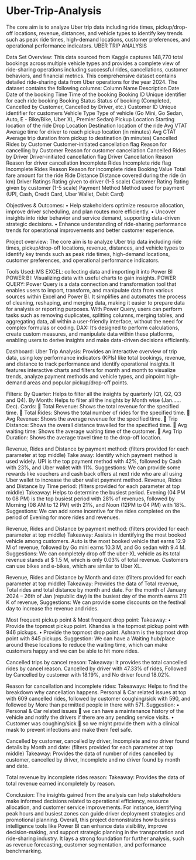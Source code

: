 # Uber-Trip-Analysis
The core aim is to analyze Uber trip data including ride times, pickup/drop-off locations, revenue, distances, and vehicle types to identify key trends such as peak ride times, high-demand locations, customer preferences, and operational performance indicators.
UBER TRIP ANALYSIS

Data Set Overview:
	This data sourced from Kaggle captures 148,770 total bookings across multiple vehicle types and provides a complete view of ride-sharing operations including successful rides, cancellations, customer behaviors, and financial metrics. This comprehensive dataset contains detailed ride-sharing data from Uber operations for the year 2024.
The dataset contains the following columns:
Column Name	Description
Date	Date of the booking
Time	Time of the booking
Booking ID	Unique identifier for each ride booking
Booking Status	Status of booking (Completed, Cancelled by Customer, Cancelled by Driver, etc.)
Customer ID	Unique identifier for customers
Vehicle Type	Type of vehicle (Go Mini, Go Sedan, Auto, E - Bike/Bike, Uber XL, Premier Sedan)
Pickup Location	Starting location of the ride
Drop Location	Destination location of the ride
Avg VTAT	Average time for driver to reach pickup location (in minutes)
Avg CTAT	Average trip duration from pickup to destination (in minutes)
Cancelled Rides by Customer	Customer-initiated cancellation flag
Reason for cancelling by Customer	Reason for customer cancellation
Cancelled Rides by Driver	Driver-initiated cancellation flag
Driver Cancellation Reason	Reason for driver cancellation
Incomplete Rides	Incomplete ride flag
Incomplete Rides Reason	Reason for incomplete rides
Booking Value	Total fare amount for the ride
Ride Distance	Distance covered during the ride (in km)
Driver Ratings	Rating given to driver (1-5 scale)
Customer Rating	Rating given by customer (1-5 scale)
Payment Method	Method used for payment (UPI, Cash, Credit Card, Uber Wallet, Debit Card)



Objectives & Outcomes:
•	Help stakeholders optimize resource allocation, improve driver scheduling, and plan routes more efficiently.
•	Uncover insights into rider behavior and service demand, supporting data-driven strategic decisions.
•	Enhance understanding of ride-sharing performance trends for operational improvements and better customer experience.

Project overview:
The core aim is to analyze Uber trip data including ride times, pickup/drop-off locations, revenue, distances, and vehicle types to identify key trends such as peak ride times, high-demand locations, customer preferences, and operational performance indicators.

Tools Used:
MS EXCEL: collecting data and importing it into Power BI
POWER BI: Visualizing data with useful charts to gain insights.
POWER QUERY:
Power Query is a data connection and transformation tool that enables users to import, transform, and manipulate data from various sources within Excel and Power BI. It simplifies and automates the process of cleaning, reshaping, and merging data, making it easier to prepare data for analysis or reporting purposes. With Power Query, users can perform tasks such as removing duplicates, splitting columns, merging tables, and aggregating data, all within a user-friendly interface, without the need for complex formulas or coding.
DAX:
It’s designed to perform calculations, create custom measures, and manipulate data within these platforms, enabling users to derive insights and make data-driven decisions efficiently.

Dashboard:
Uber Trip Analysis:
	Provides an interactive overview of trip data, using key performance indicators (KPIs) like total bookings, revenue, and distance to track performance and identify operational insights. It features interactive charts and filters for month and month to visualize trends, analyze payment methods and vehicle types, and pinpoint high-demand areas and popular pickup/drop-off points.

 

Filters:
By Quarter: Helps to filter all the insights by quarterly (Q1, Q2, Q3 and Q4).
By Month: Helps to filter all the insights by Month wise (Jan…… Dec).
Cards:
	Total Revenue: Shows the total revenue for the specified time.
	Total Rides: Shows the total number of rides for the specified time.
	Avg Revenue: Shows the average revenue for the specified time.
	Trip Distance: Shows the overall distance travelled for the specified time.
	Avg waiting time: Shows the average waiting time of the customer.
	Avg Trip Duration: Shows the average travel time to the drop-off location.



  Revenue, Rides and Distance by payment method: (filters provided for each parameter at top middle)
	Take away: Identify which payment method is used widely. UPI is the top payment method with 42%, followed by Cash with 23%, and Uber wallet with 11%.
	Suggestions: We can provide some rewards like vouchers and cash back offers at next ride who are all using Uber wallet to increase the uber wallet payment method.
Revenue, Rides and Distance by Time period: (filters provided for each parameter at top middle)
	Takeaway: Helps to determine the busiest period. Evening (04 PM to 08 PM) is the top busiest period with 28% of revenues, followed by Morning (08 AM to 12 PM) with 21%, and Noon (12PM to 04 PM) with 18%.
	Suggestions: We can add some incentive for the rides completed on the period of Evening for more rides and revenues.
 
Revenue, Rides and Distance by payment method: (filters provided for each parameter at top middle)
	Takeaway: Assists in identifying the most booked vehicle among customers. Auto is the most booked vehicle that earns 12.9 M of revenue, followed by Go mini earns 10.3 M, and Go sedan with 9.4 M.
	Suggestions: We can completely drop off the uber-XL vehicle as its total revenue stands at $ 1.5 M, which is only 0.03% of total revenue. Customers can use bikes and e-bikes, which are similar to Uber XL.
 
Revenue, Rides and Distance by Month and date: (filters provided for each parameter at top middle)
	Takeaway: Provides the data of Total revenue, Total rides and total distance by month and date. For the month of January 2024 – 26th of Jan (republic day) is the busiest day of the month earns 211 K of revenue,
	Suggestions: We can provide some discounts on the festival day to increase the revenue and rides.
 
Most frequent pickup point & Most frequent drop point:
	Takeaway: 
•	Provide the topmost pickup point. Khandsa is the topmost pickup point with 946 pickups.
•	Provide the topmost drop point. Ashram is the topmost drop point with 845 pickups.
	Suggestion: We can have a Waiting hub/place around these locations to reduce the waiting time, which can make customers happy and we can be able to hit more rides.

 
Cancelled trips by cancel reason:
	Takeaway: It provides the total cancelled rides by cancel reason. Cancelled by driver with 47.33% of rides, Followed by Cancelled by customer with 18.19%, and No driver found 18.02%.
 
Reason for cancellation and incomplete rides:
	Takeaways: Helps to find the breakdown why cancellation happens. Personal & Car related issues at top with 609 cancelled rides, followed by customer coughing/sick with 590, and followed by More than permitted people in there with 571.
	Suggestion:
•	Personal & Car related issues  we can have a maintenance history of the vehicle and notify the drivers if there are any pending service visits.
•	Customer was coughing/sick  so we might provide them with a clinical mask to prevent infections and make them feel safe.
  
Cancelled by customer, cancelled by driver, Incomplete and no driver found details by Month and date: (filters provided for each parameter at top middle)
Takeaway: Provides the data of number of rides cancelled by customer, cancelled by driver, Incomplete and no driver found by month and date.
 
Total revenue by incomplete rides reason:
Takeaway: Provides the data of total revenue earned incompletely by reason.

Conclusion:
The insights gained from the analysis can help stakeholders make informed decisions related to operational efficiency, resource allocation, and customer service improvements. For instance, identifying peak hours and busiest zones can guide driver deployment strategies and promotional planning.
Overall, this project demonstrates how business intelligence tools like Power BI can enhance data visibility, improve decision-making, and support strategic planning in the transportation and ride-sharing industry. It lays a strong foundation for further analysis, such as revenue forecasting, customer segmentation, and performance benchmarking.

